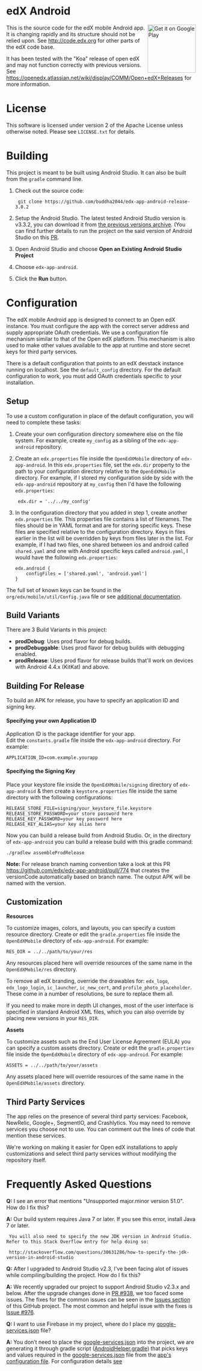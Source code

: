 # edX Android

[<img align="right" alt="Get it on Google Play" height="128" src="https://play.google.com/intl/en_us/badges/images/generic/en_badge_web_generic.png">](https://play.google.com/store/apps/details?id=org.edx.mobile)

This is the source code for the edX mobile Android app. It is changing rapidly
and its structure should not be relied upon. See <http://code.edx.org> for other
parts of the edX code base.

It has been tested with the "Koa" release of open edX and may not function correctly with previous versions. See
<https://openedx.atlassian.net/wiki/display/COMM/Open+edX+Releases> for more
information.

License
=======
This software is licensed under version 2 of the Apache License unless
otherwise noted. Please see `LICENSE.txt` for details.

Building
========

This project is meant to be built using Android Studio. It can also be built from the `gradle` command line.

1. Check out the source code:

        git clone https://github.com/buddha2044/edx-app-android-release-3.0.2

2. Setup the Android Studio. The latest tested Android Studio version is v3.3.2, you can download it from [the previous versions archive](https://developer.android.com/studio/archive). (You can find further details to run the project on the said version of Android Studio on this [PR](https://github.com/edx/edx-app-android/pull/1264).

3. Open Android Studio and choose **Open an Existing Android Studio Project**

4. Choose `edx-app-android`.

5. Click the **Run** button.

Configuration
=============
The edX mobile Android app is designed to connect to an Open edX instance. You
must configure the app with the correct server address and supply appropriate
OAuth credentials. We use a configuration file mechanism similar to that of the
Open edX platform. This mechanism is also used to make other values available
to the app at runtime and store secret keys for third party services.

There is a default configuration that points to an edX devstack instance
running on localhost. See the `default_config` directory. For the default
configuration to work, you must add OAuth credentials specific to your
installation.

Setup
-----
To use a custom configuration in place of the default configuration, you will need to complete these tasks:

1. Create your own configuration directory somewhere else on the file system. For example, create `my_config` as a sibling of the `edx-app-android` repository.

2. Create an `edx.properties` file inside the `OpenEdXMobile` directory of `edx-app-android`. In this `edx.properties` file, set the `edx.dir` property to the path to your configuration directory relative to the `OpenEdXMobile` directory. For example, if I stored my configuration side by side with the `edx-app-android` repository at `my_config` then I'd have the following `edx.properties`:

        edx.dir = '../../my_config'

3.  In the configuration directory that you added in step 1, create another
`edx.properties` file. This properties file contains a list of filenames. The files should be in YAML format and are for storing specific keys. These files are specified relative to the configuration directory. Keys in files earlier in the list will be overridden by keys from files later in the list. For example, if I had two files, one shared between ios and android called `shared.yaml` and one with Android specific keys called `android.yaml`, I would have the following `edx.properties`:

        edx.android {
            configFiles = ['shared.yaml', 'android.yaml']
        }


The full set of known keys can be found in the
`org/edx/mobile/util/Config.java` file or see [additional documentation](<https://openedx.atlassian.net/wiki/spaces/LEARNER/pages/48792067/App+Configuration+Flags>).


Build Variants
--------------------

There are 3 Build Variants in this project:

- **prodDebug**: Uses prod flavor for debug builds.
- **prodDebuggable**: Uses prod flavor for debug builds with debugging enabled.
- **prodRelease**: Uses prod flavor for release builds that'll work on devices with Android 4.4.x (KitKat) and above.

Building For Release
--------------------
To build an APK for release, you have to specify an application ID and signing key.

#### Specifying your own Application ID
Application ID is the package identifier for your app.  
Edit the `constants.gradle` file inside the `edx-app-android` directory. For example:

    APPLICATION_ID=com.example.yourapp


#### Specifying the Signing Key
Place your keystore file inside the `OpenEdXMobile/signing` directory of `edx-app-android` & then create a `keystore.properties` file inside the same directory with the following configurations:

    RELEASE_STORE_FILE=signing/your_keystore_file.keystore
    RELEASE_STORE_PASSWORD=your store password here
    RELEASE_KEY_PASSWORD=your key password here
    RELEASE_KEY_ALIAS=your key alias here

Now you can build a release build from Android Studio. Or, in the directory of `edx-app-android` you can build a release build with this gradle command:

    ./gradlew assembleProdRelease

**Note:** For release branch naming convention take a look at this PR <https://github.com/edx/edx-app-android/pull/774> that creates the versionCode automatically based on branch name. The output APK will be named with the version.


Customization
-------------
**Resources**

To customize images, colors, and layouts, you can specify a custom resource directory. Create or edit the `gradle.properties` file inside the `OpenEdXMobile` directory of `edx-app-android`. For example:


    RES_DIR = ../../path/to/your/res

Any resources placed here will override resources of the same name in the `OpenEdXMobile/res` directory.

To remove all edX branding, override the drawables for: `edx_logo`, `edx_logo_login`, `ic_launcher`, `ic_new_cert`, and `profile_photo_placeholder`. These come in a number of resolutions, be sure to replace them all.

If you need to make more in depth UI changes, most of the user interface is specified in standard Android XML files, which you can also override by placing new versions in your `RES_DIR`.

**Assets**

To customize assets such as the End User License Agreement (EULA) you can specify a custom assets directory. Create or edit the `gradle.properties` file inside the `OpenEdXMobile` directory of `edx-app-android`. For example:


    ASSETS = ../../path/to/your/assets

Any assets placed here will override resources of the same name in the `OpenEdXMobile/assets` directory.

Third Party Services
--------------------
The app relies on the presence of several third party services: Facebook, NewRelic, Google+, SegmentIO, and Crashlytics. You may need to remove services you choose not to use. You can comment out the lines of code that mention these services.

We're working on making it easier for Open edX installations to apply customizations and select third party services without modifying the repository itself.


Frequently Asked Questions
==========================
**Q:** I see an error that mentions "Unsupported major.minor version 51.0". How do I fix this?

**A:** Our build system requires Java 7 or later. If you see this error, install Java 7 or later.

	 You will also need to specify the new JDK version in Android Studio. Refer to this Stack Overflow entry for help doing so:

	 http://stackoverflow.com/questions/30631286/how-to-specify-the-jdk-version-in-android-studio

**Q:** After I upgraded to Android Studio v2.3, I've been facing alot of issues while compiling/building the project. How do I fix this?

**A:** We recently upgraded our project to support Android Studio v2.3.x and below. After the upgrade changes done in [PR #938](https://github.com/edx/edx-app-android/pull/938), we too faced some issues.
The fixes for the common issues can be seen in the [Issues section](https://github.com/edx/edx-app-android/issues) of this GitHub project. The most common and helpful issue with the fixes is [Issue #976](https://github.com/edx/edx-app-android/issues/976).

**Q:** I want to use Firebase in my project, where do I place my [google-services.json](https://developers.google.com/android/guides/google-services-plugin#adding_the_json_file) file?

**A:** You don’t need to place the [google-services.json](https://developers.google.com/android/guides/google-services-plugin#adding_the_json_file) into the project, we are generating it through gradle script ([AndroidHelper.gradle](https://github.com/edx/edx-app-android/blob/master/OpenEdXMobile/gradle_scripts/AndroidHelper.gradle#L15)) that picks keys and values required in the [google-services.json](https://developers.google.com/android/guides/google-services-plugin#adding_the_json_file) file from the [app's configuration file](https://github.com/edx/edx-app-android/blob/master/OpenEdXMobile/default_config/config.yaml). For configuration details [see](https://openedx.atlassian.net/wiki/spaces/LEARNER/pages/48792067/App+Configuration+Flags)
